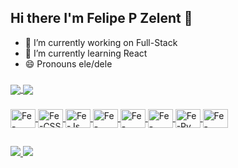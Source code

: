 ## Hi there I'm Felipe P Zelent 👋

- 🔭 I’m currently working on Full-Stack
- 🌱 I’m currently learning React
- 😄 Pronouns ele/dele

###

<div>
  <a href="https://github.com/FelipeZelent">
  <img align="center" src="https://github-readme-stats.vercel.app/api?username=FelipeZelent&theme=midnight-purple&show_icons=true&count_private=true">
  <img align="center" src="https://github-readme-stats.vercel.app/api/top-langs/?username=FelipeZelent&layout=compact&theme=midnight-purple">
</div>

###
  
<div>
  <img align="center" alt="Fe-HTML" height="30" width="40" src="https://cdn.jsdelivr.net/gh/devicons/devicon/icons/html5/html5-original.svg" />
  <img align="center" alt="Fe-CSS" height="30" width="40" src="https://cdn.jsdelivr.net/gh/devicons/devicon/icons/css3/css3-original.svg" />
  <img align="center" alt="Fe-Js" height="30" width="40" src="https://cdn.jsdelivr.net/gh/devicons/devicon/icons/javascript/javascript-original.svg" />
  <img align="center" alt="Fe-React" height="30" width="40" src="https://cdn.jsdelivr.net/gh/devicons/devicon/icons/react/react-original.svg" />
  <img align="center" alt="Fe-node" height="30" width="40" src="https://cdn.jsdelivr.net/gh/devicons/devicon/icons/nodejs/nodejs-original.svg" />
  <img align="center" alt="Fe-Java" height="30" width="40" src="https://cdn.jsdelivr.net/gh/devicons/devicon/icons/java/java-original.svg">
  <img align="center" alt="Fe-Py" height="30" width="40" src="https://cdn.jsdelivr.net/gh/devicons/devicon/icons/python/python-original.svg" />
  <img align="center" alt="Fe-Spring" height="30" width="40" src="https://cdn.jsdelivr.net/gh/devicons/devicon/icons/spring/spring-original.svg" />
  
</div>

##
  
<div>
  <a href="mailto:felipezelent@gmail.com" target="_blank"><img src="https://img.shields.io/badge/Gmail-D14836?style=for-the-badge&logo=gmail&logoColor=white">
  <a href="https://www.linkedin.com/in/felipeparrazelent/" target="_blank"><img src="https://img.shields.io/badge/LinkedIn-0077B5?style=for-the-badge&logo=linkedin&logoColor=white">
</div> 
